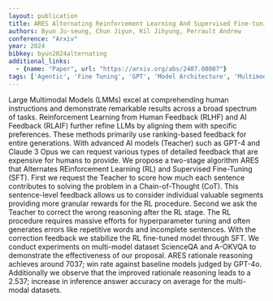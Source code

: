 ```yaml
---
layout: publication
title: ARES Alternating Reinforcement Learning And Supervised Fine-tuning For Enhanced Multi-modal Chain-of-thought Reasoning Through Diverse AI Feedback
authors: Byun Ju-seung, Chun Jiyun, Kil Jihyung, Perrault Andrew
conference: "Arxiv"
year: 2024
bibkey: byun2024alternating
additional_links:
  - {name: "Paper", url: "https://arxiv.org/abs/2407.00087"}
tags: ['Agentic', 'Fine Tuning', 'GPT', 'Model Architecture', 'Multimodal Models', 'Pretraining Methods', 'RAG', 'Reinforcement Learning', 'Training Techniques']
---
```

Large Multimodal Models (LMMs) excel at comprehending human instructions and demonstrate remarkable results across a broad spectrum of tasks. Reinforcement Learning from Human Feedback (RLHF) and AI Feedback (RLAIF) further refine LLMs by aligning them with specific preferences. These methods primarily use ranking-based feedback for entire generations. With advanced AI models (Teacher) such as GPT-4 and Claude 3 Opus we can request various types of detailed feedback that are expensive for humans to provide. We propose a two-stage algorithm ARES that Alternates REinforcement Learning (RL) and Supervised Fine-Tuning (SFT). First we request the Teacher to score how much each sentence contributes to solving the problem in a Chain-of-Thought (CoT). This sentence-level feedback allows us to consider individual valuable segments providing more granular rewards for the RL procedure. Second we ask the Teacher to correct the wrong reasoning after the RL stage. The RL procedure requires massive efforts for hyperparameter tuning and often generates errors like repetitive words and incomplete sentences. With the correction feedback we stabilize the RL fine-tuned model through SFT. We conduct experiments on multi-model dataset ScienceQA and A-OKVQA to demonstrate the effectiveness of our proposal. ARES rationale reasoning achieves around 7037; win rate against baseline models judged by GPT-4o. Additionally we observe that the improved rationale reasoning leads to a 2.537; increase in inference answer accuracy on average for the multi-modal datasets.

